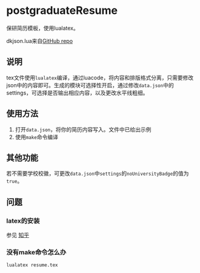 # postgraduateResume
保研简历模板，使用lualatex。

dkjson.lua来自[GitHub repo](https://github.com/LuaDist/dkjson)  

## 说明

tex文件使用`lualatex`编译，通过luacode，将内容和排版格式分离，只需要修改json中的内容即可。生成的模块可选择性开启，通过修改`data.json`中的settings，可选择是否输出相应内容，以及更改水平线粗细。  

## 使用方法

1. 打开`data.json`，将你的简历内容写入。文件中已给出示例
2. 使用`make`命令编译

## 其他功能

若不需要学校校徽，可更改`data.json`中`settings`的`noUniversityBadge`的值为`true`。  

## 问题

### latex的安装

参见 [知乎](https://zhuanlan.zhihu.com/p/166523064)  

### 没有make命令怎么办

```shell
lualatex resume.tex
```